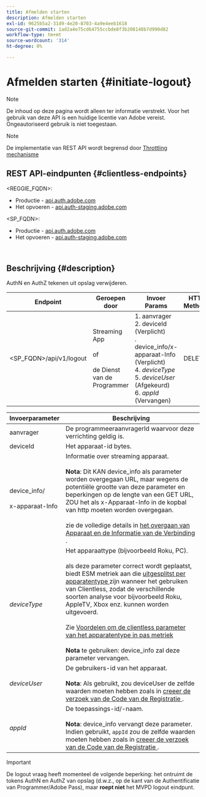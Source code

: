 ```yaml
---
title: Afmelden starten
description: Afmelden starten
exl-id: 9625b5a2-31d9-4e20-8703-4a9e4eeb1618
source-git-commit: 1ad2a4e75cd64755ccbde8f3b208148b7d990d82
workflow-type: tm+mt
source-wordcount: '314'
ht-degree: 0%

---
```


# Afmelden starten {#initiate-logout}

>[!NOTE]
>
>De inhoud op deze pagina wordt alleen ter informatie verstrekt. Voor het gebruik van deze API is een huidige licentie van Adobe vereist. Ongeautoriseerd gebruik is niet toegestaan.

>[!NOTE]
>
> De implementatie van REST API wordt begrensd door [ Throttling mechanisme ](/help/authentication/throttling-mechanism.md)

## REST API-eindpunten {#clientless-endpoints}

&lt;REGGIE_FQDN>:

* Productie - [ api.auth.adobe.com ](http://api.auth.adobe.com/)
* Het opvoeren - [ api.auth-staging.adobe.com ](http://api.auth-staging.adobe.com/)

&lt;SP_FQDN>:

* Productie - [ api.auth.adobe.com ](http://api.auth.adobe.com/)
* Het opvoeren - [ api.auth-staging.adobe.com ](http://api.auth-staging.adobe.com/)

</br>

## Beschrijving {#description}

AuthN en AuthZ tekenen uit opslag verwijderen.


| Endpoint | Geroepen </br> door | Invoer   </br> Params | HTTP </br> Methode | Antwoord | HTTP-respons </br> |
| --- | --- | --- | --- | --- | --- |
| &lt;SP_FQDN>/api/v1/logout | Streaming App </br></br> of </br></br> de Dienst van de Programmer | 1. aanvrager </br> 2.  deviceId (Verplicht) </br> .  device_info/x-apparaat-Info (Verplicht) </br> 4.  _deviceType_</br> 5.  _deviceUser_ (Afgekeurd) </br> 6.  _appId_ (Vervangen) | DELETE | Geen | 204 |


| Invoerparameter | Beschrijving |
| --- | --- |
| aanvrager | De programmeeraanvragerId waarvoor deze verrichting geldig is. |
| deviceId | Het apparaat-id bytes. |
| device_info/</br></br> x-apparaat-Info | Informatie over streaming apparaat.</br></br>**Nota**: Dit KAN device_info als parameter worden overgegaan URL, maar wegens de potentiële grootte van deze parameter en beperkingen op de lengte van een GET URL, ZOU het als x-Apparaat-Info in de kopbal van http moeten worden overgegaan. </br></br> zie de volledige details in [ het overgaan van Apparaat en de Informatie van de Verbinding ](/help/authentication/passing-client-information-device-connection-and-application.md). |
| _deviceType_ | Het apparaattype (bijvoorbeeld Roku, PC).</br></br> als deze parameter correct wordt geplaatst, biedt ESM metriek aan die [ uitgesplitst per apparatentype ](/help/authentication/entitlement-service-monitoring-overview.md#clientless_device_type) zijn wanneer het gebruiken van Clientless, zodat de verschillende soorten analyse voor bijvoorbeeld Roku, AppleTV, Xbox enz. kunnen worden uitgevoerd.</br></br> Zie [ Voordelen om de clientless parameter van het apparatentype in pas metriek ](/help/authentication/benefits-of-using-the-clientless-devicetype-parameter-in-pass-metrics.md)</br></br>**Nota** te gebruiken: device_info zal deze parameter vervangen. |
| _deviceUser_ | De gebruikers-id van het apparaat.</br></br>**Nota**: Als gebruikt, zou deviceUser de zelfde waarden moeten hebben zoals in [ creeer de verzoek van de Code van de Registratie ](/help/authentication/registration-code-request.md). |
| _appId_ | De toepassings-id/-naam. </br></br>**Nota**: device_info vervangt deze parameter. Indien gebruikt, `appId` zou de zelfde waarden moeten hebben zoals in [ creeer de verzoek van de Code van de Registratie ](/help/authentication/registration-code-request.md). |

>[!IMPORTANT]
> 
>De logout vraag heeft momenteel de volgende beperking: het ontruimt de tokens AuthN en AuthZ van opslag (d.w.z., op de kant van de Authentificatie van Programmer/Adobe Pass), maar **roept niet** het MVPD logout eindpunt.
